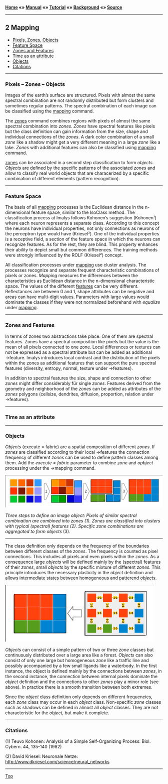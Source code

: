 **[Home](../README.md) «» [Manual](../manual/README.md) «» [Tutorial](../tutorial/README.md) «» [Background](../background/README.md) «» [Source](../source)**

------

## 2 Mapping

- [Pixels, Zones, Objects](B_Mapping.md#Pixels-–-Zones-–-Objects)
- [Feature Space](B_Mapping.md#Feature-Space)
- [Zones and Features](B_Mapping.md#Zones-and-Features)
- [Time as an attribute](B_Mapping.md#Time-as-an-attribute)
- [Objects](B_Mapping.md#Objects)
- [Citations](B_Mapping.md#Citations)

------

### Pixels – Zones – Objects

Images of the earth’s surface are structured. Pixels with almost the same spectral combination are not randomly distributed but form clusters and sometimes regular patterns. The spectral combination of each image can be classified using the [mapping](../manual/9_Mapping.md) command. 

The [zones](../manual/7_Zones.md) command combines regions with pixels of almost the same spectral combination into *zones*. *Zones* have spectral features like pixels but the class definition can gain information from the size, shape and individual connections of the *zones*. A dark color combination of a small *zone* like a shadow might get a very different meaning in a large *zone* like a lake. *Zones* with additional features can also be classified using [mapping](../manual/9_Mapping.md) command. 

[zones](../manual/7_Zones.md) can be associated in a second step classification to form *objects*. *Objects* are defined by the specific patterns of the associated *zones* and allow to classify real world objects that are characerized by a specific combination of different elements (pattern recognition).

------

### Feature Space

The basis of all [mapping](../manual/9_Mapping.md) processes is the Euclidean distance in the n-dimensional feature space, similar to the IsoClass method. The classification process at Imalys follows Kohonen’s suggestion (Kohonen¹) where each neuron represents a separate class. According to this concept the neurons have individual properties, not only connections as neurons of the perceptron type would have (Kriesel²). One of the individual properties is a receptive field, a section of the feature space in which the neurons can recognize features. As for the rest, they are blind. This property enhances their ability to depict small but common differences. The training methods were strongly influenced by the ROLF (Kriesel²) concept.

All classification processes under [mapping](../manual/9_Mapping.md) use cluster analysis. The processes recognize and separate frequent characteristic combinations of pixels or zones. *Mapping* measures the differences between the characteristics as Euclidean distance in the n-dimensional characteristic space. The values of the different [features](../manual/8_Features.md) can be very different. Reflectances are between 0 and 1, shape attributes can be negative and areas can have multi-digit values. Parameters with large values would dominate the classes if they were not normalized beforehand with *equalize* under [mapping](../manual/9_Mapping.md).

------

### Zones and Features

In terms of zones two abstractions take place. One of them are spectral features. Zones have a spectral composition like pixels but the value is the mean of all pixels connected to one zone. Local differences or textures can not be expressed as a spectral attribute but can be added as additional →feature. Imalys introduces local contrast and the distribution of the pixels within the zones as additional features that can support the pure spectral features (diversity, entropy, normal, texture under →features). 

In addition to spectral features the size, shape and connection to other *zones* might differ considerably für single *zones*. Features derived from the geometry and neighborhood of the *zones* can be added as attributes of the *zones* polygons (cellsize, dendrites, diffusion, proportion, relation under →features). 

------

### Time as an attribute

------

### Objects

*Objects* (execute = fabric) are a spatial composition of different *zones*. If *zones* are classified according to their local →features the connection frequency of different *zones* can be used to define pattern classes among them. Add the *execute = fabric* parameter to combine *zone* and *opbject* processing under the →mapping command.

![](../images/B2_PixToObj.png)

*Three steps to define an image object: Pixels of similar spectral combination are combined into zones (1). Zones are classified into clusters with typical (spectral) features (2). Specific zone combinations are aggregated to form objects* (3).

------

The class definition only depends on the frequency of the boundaries between different classes of the *zones*. The frequency is counted as pixel connections. This includes all pixels and even pixels within the *zones*. As a consequence large *objects* will be defined mainly by the (spectral) features of their *zones*, small *objects* by the specific mixture of different *zones*. This principle introduces the necessary plasticity in the *object* definition and allows intermediate states between homogeneous and patterend *objects*.

![](../images/B2_Links.png)

*Objects* can consist of a simple pattern of two or three *zone* classes but continuously distributed over a large area like a forest. *Objects* can also consist of only one large but homogeneous *zone* like a traffic line and possibly accompanied by a few small ligands like a waterbody. In the first instance, the object is defined mainly by the connections between *zones*, in the second instance, the connection between internal pixels dominate the *object* definition and the connections to other *zones* play a minor role (see above). In practice there is a smooth transition between both extremes.

Since the *object* class definition only depends on different frequencies, each *zone* class may occur in each *object* class. Non-specific *zone* classes such as shadows can be defined in almost all *object* classes. They are not characteristic for the *object*, but make it complete.

------

### Citations

(1) Teuvo Kohonen: Analysis of a Simple Self-Organizing Process: Biol. Cybern. 44, 135-140 (1982)

(2) David Kriesel: Neuronale Netze: http://www.dkriesel.com/science/neural_networks

------

[Top](B_Mapping.md#Pixels-–-Zones-–-Objects)

